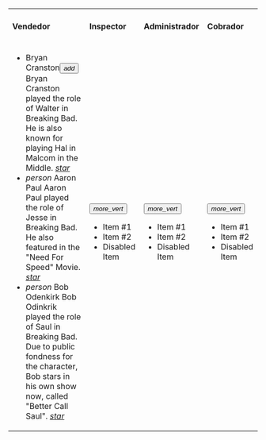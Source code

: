 
<html>
   <head>
      <h1><title>Mesh16</title></h1>
      <link rel="stylesheet" href="https://storage.googleapis.com/code.getmdl.io/1.0.6/material.indigo-pink.min.css">
      <script src="https://storage.googleapis.com/code.getmdl.io/1.0.6/material.min.js"></script>
      <link rel="stylesheet" href="https://fonts.googleapis.com/icon?family=Material+Icons">
    </head>
  <body>
   <table>
   <tr><td><h4>Vendedor</h4></td><td><h4>Inspector</h4></td><td><h4>Administrador</h4></td><td><h4>Cobrador</h4></td></tr>
   <tr>
   <td>
     <div class="bar">    
                <ul class="demo-list-three mdl-list">
  <li class="mdl-list__item mdl-list__item--three-line">
    <span class="mdl-list__item-primary-content">
     <span>Bryan Cranston</span><button class="mdl-button mdl-js-button mdl-button--fab mdl-button--colored">
  <i class="material-icons">add</i>
</button>
      <span class="mdl-list__item-text-body">
        Bryan Cranston played the role of Walter in Breaking Bad. He is also known
        for playing Hal in Malcom in the Middle.
      </span>
    </span>
    <span class="mdl-list__item-secondary-content">
      <a class="mdl-list__item-secondary-action" href="#"><i class="material-icons">star</i></a>
    </span>
  </li>
  <li class="mdl-list__item mdl-list__item--three-line">
    <span class="mdl-list__item-primary-content">
      <i class="material-icons  mdl-list__item-avatar">person</i>
      <span>Aaron Paul</span>
      <span class="mdl-list__item-text-body">
        Aaron Paul played the role of Jesse in Breaking Bad. He also featured in
        the "Need For Speed" Movie.
      </span>
    </span>
    <span class="mdl-list__item-secondary-content">
      <a class="mdl-list__item-secondary-action" href="#"><i class="material-icons">star</i></a>
    </span>
  </li>
  <li class="mdl-list__item mdl-list__item--three-line">
    <span class="mdl-list__item-primary-content">
      <i class="material-icons  mdl-list__item-avatar">person</i>
      <span>Bob Odenkirk</span>
      <span class="mdl-list__item-text-body">
        Bob Odinkrik played the role of Saul in Breaking Bad. Due to public fondness for the
        character, Bob stars in his own show now, called "Better Call Saul".
      </span>
    </span>
    <span class="mdl-list__item-secondary-content">
      <a class="mdl-list__item-secondary-action" href="#"><i class="material-icons">star</i></a>
    </span>
  </li>
</ul>
         </div>
         <div class="background"></div>
      </div>
   </td>
   <td>
      <div class="container mdl-shadow--2dp">
         <div class="bar">
            <div class="wrapper">     
               <button id="demo_menu-lower-right" class="mdl-button mdl-js-button mdl-button--icon" data-upgraded=",MaterialButton">
                  <i class="material-icons">more_vert</i>
               </button>
               <ul class="mdl-menu mdl-menu--bottom-right mdl-js-menu mdl-js-ripple-effect"
                  for="demo_menu-lower-right">
                  <li class="mdl-menu__item">Item #1</li>
                  <li class="mdl-menu__item">Item #2</li>
                  <li disabled class="mdl-menu__item">Disabled Item</li>     
               </ul>
            </div>
         </div>
         <div class="background"></div>
      </div>
   </td>
   <td>
      <div class="container mdl-shadow--2dp">
	     <div class="background"></div>
         <div class="bar">    
            <button id="demo_menu-top-left" class="mdl-button mdl-js-button mdl-button--icon" data-upgraded=",MaterialButton">
               <i class="material-icons">more_vert</i>
            </button>
            <ul class="mdl-menu mdl-menu--top-left mdl-js-menu mdl-js-ripple-effect"
               for="demo_menu-top-left">
               <li class="mdl-menu__item">Item #1</li>
               <li class="mdl-menu__item">Item #2</li>
               <li disabled class="mdl-menu__item">Disabled Item</li>     
            </ul>        
         </div>         
      </div>
   </td>
   <td>     
      <div class="container mdl-shadow--2dp">
	     <div class="background"></div>
         <div class="bar">
            <div class="wrapper">     
               <button id="demo_menu-top-right" class="mdl-button mdl-js-button mdl-button--icon" data-upgraded=",MaterialButton">
                  <i class="material-icons">more_vert</i>
               </button>
               <ul class="mdl-menu mdl-menu--top-right mdl-js-menu mdl-js-ripple-effect"
                  for="demo_menu-top-right">
                  <li class="mdl-menu__item">Item #1</li>
                  <li class="mdl-menu__item">Item #2</li>
                  <li disabled class="mdl-menu__item">Disabled Item</li>     
               </ul>
            </div>
         </div>        
      </div>
   </td>
   </tr>
   </table>
</body>
</html>
